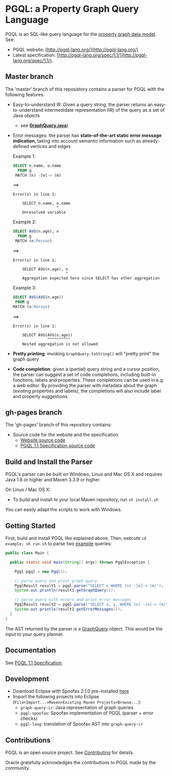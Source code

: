 # PGQL: a Property Graph Query Language

PGQL is an SQL-like query language for the [property graph data model](http://pgql-lang.org/spec/1.1/#property-graph-data-model).
See:

 - PGQL website: [http://pgql-lang.org/](http://pgql-lang.org/)
 - Latest specification: [http://pgql-lang.org/spec/1.1/](http://pgql-lang.org/spec/1.1/).

## Master branch

The 'master' branch of this reposistory contains a parser for PGQL with the following features:

 - Easy-to-understand IR: Given a query string, the parser returns an easy-to-understand intermedidate representation (IR) of the query as a set of Java objects
    - see [__GraphQuery.java__](graph-query-ir/src/main/java/oracle/pgql/lang/ir/GraphQuery.java))
 - Error messages: the parser has __state-of-the-art static error message indication__, taking into account semantic information such as already-defined vertices and edges

   Example 1:

   ```sql
   SELECT n.name, o.name
     FROM g
    MATCH (n) -[e]-> (m)
   ```

   ==>

   ```
   Error(s) in line 1:

       SELECT n.name, o.name
                      ^
       Unresolved variable
   ```

   Example 2:

   ```sql
   SELECT AVG(n.age), n
     FROM g
    MATCH (n:Person)
   ```

   ==>

   ```
   Error(s) in line 1:

       SELECT AVG(n.age), n
                          ^
       Aggregation expected here since SELECT has other aggregation
   ```

   Example 3:

   ```sql
   SELECT AVG(AVG(n.age))
    FROM g
   MATCH (n:Person)
   ```

   ==>

   ```
   Error(s) in line 1:

       SELECT AVG(AVG(n.age))
                  ^^^^^^^^^^
       Nested aggregation is not allowed
   ```

 - __Pretty printing__: invoking `GraphQuery.toString()` will "pretty print" the graph query
 - __Code completion__: given a (partial) query string and a cursor position, the parser can suggest a set of code completions, including built-in functions, labels and properties. These completions can be used in e.g. a web editor.
   By providing the parser with metadata about the graph (existing properties and labels), the completions will also include label and property suggestions.

## gh-pages branch

The 'gh-pages' branch of this repository contains:

 - Source code for the website and the specification
     - [Website source code](https://github.com/oracle/pgql-lang/tree/gh-pages)
     - [PGQL 1.1 Specification source code](https://github.com/oracle/pgql-lang/blob/gh-pages/pages/pgql-1.1-spec.md)

## Build and Install the Parser

PGQL's parser can be built on Windows, Linux and Mac OS X and requires Java 1.8 or higher and Maven 3.3.9 or higher.

On Linux / Mac OS X:

 - To build and install to your local Maven repository, run `sh install.sh`

You can easily adapt the scripts to work with Windows.

## Getting Started

First, build and install PGQL like explained above. Then, execute `cd example; sh run.sh` to parse two [example](example/src/main/java/oracle/pgql/lang/example/Main.java) queries:

```java
public class Main {

  public static void main(String[] args) throws PgqlException {

    Pgql pgql = new Pgql();

    // parse query and print graph query
    PgqlResult result1 = pgql.parse("SELECT n WHERE (n) -[e]-> (m)");
    System.out.println(result1.getGraphQuery());

    // parse query with errors and print error messages
    PgqlResult result2 = pgql.parse("SELECT x, y, WHERE (n) -[e]-> (m)");
    System.out.println(result2.getErrorMessages());
  }
}
```

The AST returned by the parser is a [GraphQuery](graph-query-ir/src/main/java/oracle/pgql/lang/ir/GraphQuery.java) object. This would be the input to your query planner.

## Documentation

See [PGQL 1.1 Specification](http://pgql-lang.org/spec/1.1/).

## Development

- Download Eclipse with Spoofax 2.1.0 pre-installed [here](http://www.metaborg.org/en/latest/source/release/note/2.1.0.html)
- Import the following projects into Eclipse (`File>Import...>Maven>Existing Maven Projects>Browse...`):
    - `graph-query-ir`: Java representation of graph queries
    - `pqgl-spoofax`: Spoofax implementation of PGQL (parser + error checks)
    - `pgql-lang`: translation of Spoofax AST into `graph-query-ir`

## Contributions

PGQL is an open source project. See [Contributing](CONTRIBUTING.md) for details.

Oracle gratefully acknowledges the contributions to PGQL made by the community.
